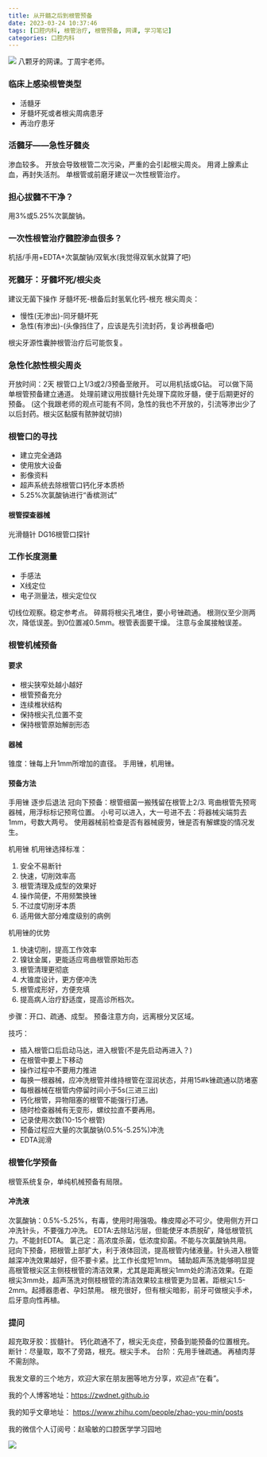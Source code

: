 ```yaml
---
title: 从开髓之后到根管预备
date: 2023-03-24 10:37:46
tags: [口腔内科, 根管治疗, 根管预备, 网课, 学习笔记]
categories: 口腔内科
---
```


![](https://zymblog-1258069789.cos.ap-chengdu.myqcloud.com/blog0367-yb/01.jpg)
八颗牙的网课。丁周宇老师。
### 临床上感染根管类型
- 活髓牙
- 牙髓坏死或者根尖周病患牙
- 再治疗患牙

### 活髓牙——急性牙髓炎
渗血较多。
开放会导致根管二次污染，严重的会引起根尖周炎。
用肾上腺素止血，再封失活剂。
单根管或前磨牙建议一次性根管治疗。

### 担心拔髓不干净？
用3%或5.25%次氯酸钠。

### 一次性根管治疗髓腔渗血很多？
机括/手用+EDTA+次氯酸钠/双氧水(我觉得双氧水就算了吧)

### 死髓牙：牙髓坏死/根尖炎
建议无菌下操作
牙髓坏死-根备后封氢氧化钙-根充
根尖周炎：
- 慢性(无渗出)-同牙髓坏死
- 急性(有渗出)-(头像挡住了，应该是先引流封药，复诊再根备吧)

根尖牙源性囊肿根管治疗后可能恢复。

### 急性化脓性根尖周炎
开放时间：2天
根管口上1/3或2/3预备至敞开。
可以用机括或G钻。
可以做下简单根管预备建立通道。
处理前建议用拔髓针先处理下腐败牙髓，便于后期更好的预备。
(这个我跟老师的观点可能有不同，急性的我也不开放的，引流等渗出少了以后封药。根尖区黏膜有脓肿就切排)

### 根管口的寻找
- 建立完全通路
- 使用放大设备
- 影像资料
- 超声系统去除根管口钙化牙本质桥
- 5.25%次氯酸钠进行“香槟测试”

#### 根管探查器械
光滑髓针
DG16根管口探针

### 工作长度测量
- 手感法
- X线定位
- 电子测量法，根尖定位仪

切线位观察。稳定参考点。
碎屑将根尖孔堵住，要小号锉疏通。
根测仪至少测两次，降低误差。到0位置减0.5mm。根管表面要干燥。
注意与金属接触误差。

### 根管机械预备
#### 要求
- 根尖狭窄处越小越好
- 根管预备充分
- 连续椎状结构
- 保持根尖孔位置不变
- 保持根管原始解剖形态

#### 器械
锥度：锉每上升1mm所增加的直径。
手用锉，机用锉。

#### 预备方法
手用锉
逐步后退法
冠向下预备：根管细菌一搬残留在根管上2/3.
弯曲根管先预弯器械，用浮标标记预弯位置。
小号可以进入，大一号进不去：将器械尖端剪去1mm，号数大两号。
使用器械前检查是否有器械疲劳，锉是否有解螺旋的情况发生。

机用锉
机用锉选择标准：
1. 安全不易断针
2. 快速，切削效率高
3. 根管清理及成型的效果好
4. 操作简便，不用频繁换锉
5. 不过度切削牙本质
6. 适用做大部分难度级别的病例

机用锉的优势
1. 快速切削，提高工作效率
2. 镍钛金属，更能适应弯曲根管原始形态
3. 根管清理更彻底
4. 大锥度设计，更方便冲洗
5. 根管成形好，方便充填
6. 提高病人治疗舒适度，提高诊所档次。

步骤：开口、疏通、成型。
预备注意方向，远离根分叉区域。

技巧：
- 插入根管口后启动马达，进入根管(不是先启动再进入？)
- 在根管中要上下移动
- 操作过程中不要用力推进
- 每换一根器械，应冲洗根管并维持根管在湿润状态，并用15#k锉疏通以防堵塞
- 每根器械在根管内停留时间小于5s(三进三出)
- 钙化根管，异物阻塞的根管不能强行打通。
- 随时检查器械有无变形，螺纹拉直不要再用。
- 记录使用次数(10-15个根管)
- 预备过程应大量的次氯酸钠(0.5%-5.25%)冲洗
- EDTA润滑

### 根管化学预备
根管系统复杂，单纯机械预备有局限。
#### 冲洗液
次氯酸钠：0.5%-5.25%，有毒，使用时用强吸。橡皮障必不可少。使用侧方开口冲洗针头，不要强力冲洗。
EDTA:去除玷污层，但能使牙本质脱矿，降低根管抗力。不能封EDTA。
氯己定：高浓度杀菌，低浓度抑菌。不能与次氯酸钠共用。
冠向下预备，把根管上部扩大，利于液体回流，提高根管内储液量。针头进入根管越深冲洗效果越好，但不要卡紧。比工作长度短1mm。
辅助超声荡洗能够明显提高根管根尖区主侧枝根管的清洁效果，尤其是距离根尖1mm处的清洁效果。在距根尖3mm处，超声荡洗对侧枝根管的清洁效果较主根管更为显著。距根尖1.5-2mm。起搏器患者、孕妇禁用。
根充很好，但有根尖暗影，前牙可做根尖手术，后牙意向性再植。

### 提问
超充取牙胶：拔髓针。
钙化疏通不了，根尖无炎症，预备到能预备的位置根充。
断针：尽量取，取不了旁路，根充。根尖手术。
台阶：先用手锉疏通。
再植肉芽不需刮除。



我发文章的三个地方，欢迎大家在朋友圈等地方分享，欢迎点“在看”。

我的个人博客地址：https://zwdnet.github.io

我的知乎文章地址： https://www.zhihu.com/people/zhao-you-min/posts

我的微信个人订阅号：赵瑜敏的口腔医学学习园地

![](https://zymblog-1258069789.cos.ap-chengdu.myqcloud.com/other/wx.jpg)

